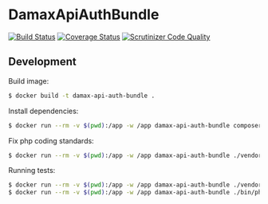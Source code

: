 # DamaxApiAuthBundle

[![Build Status](https://travis-ci.org/lakiboy/damax-api-auth-bundle.svg?branch=master)](https://travis-ci.org/lakiboy/damax-api-auth-bundle) [![Coverage Status](https://coveralls.io/repos/lakiboy/damax-api-auth-bundle/badge.svg?branch=master&service=github)](https://coveralls.io/github/lakiboy/damax-api-auth-bundle?branch=master) [![Scrutinizer Code Quality](https://scrutinizer-ci.com/g/lakiboy/damax-api-auth-bundle/badges/quality-score.png?b=master)](https://scrutinizer-ci.com/g/lakiboy/damax-api-auth-bundle/?branch=master)

## Development

Build image:

```bash
$ docker build -t damax-api-auth-bundle .
```

Install dependencies:

```bash
$ docker run --rm -v $(pwd):/app -w /app damax-api-auth-bundle composer install
```

Fix php coding standards:

```bash
$ docker run --rm -v $(pwd):/app -w /app damax-api-auth-bundle ./vendor/bin/php-cs-fixer fix
```

Running tests:

```bash
$ docker run --rm -v $(pwd):/app -w /app damax-api-auth-bundle ./vendor/bin/simple-phpunit
$ docker run --rm -v $(pwd):/app -w /app damax-api-auth-bundle ./bin/phpunit-coverage
```
